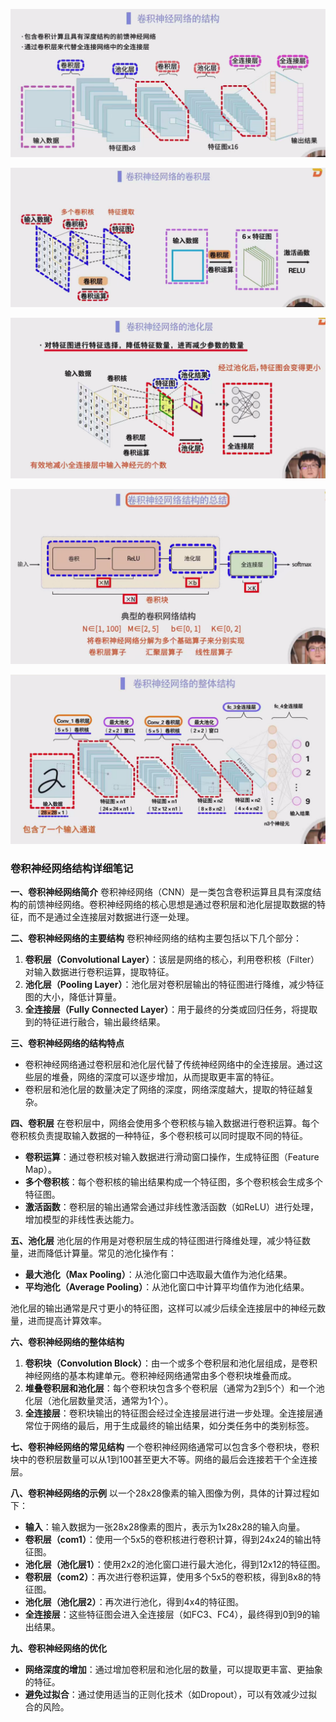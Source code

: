 ![image-20250211223108799](./assets/image-20250211223108799.png)

![image-20250211223147069](./assets/image-20250211223147069.png)

![image-20250211223234910](./assets/image-20250211223234910.png)

![image-20250211223331964](./assets/image-20250211223331964.png)

![image-20250211223508741](./assets/image-20250211223508741.png)

### 卷积神经网络结构详细笔记

**一、卷积神经网络简介** 卷积神经网络（CNN）是一类包含卷积运算且具有深度结构的前馈神经网络。卷积神经网络的核心思想是通过卷积层和池化层提取数据的特征，而不是通过全连接层对数据进行逐一处理。

**二、卷积神经网络的主要结构** 卷积神经网络的结构主要包括以下几个部分：

1. **卷积层（Convolutional Layer）**：该层是网络的核心，利用卷积核（Filter）对输入数据进行卷积运算，提取特征。
2. **池化层（Pooling Layer）**：池化层对卷积层输出的特征图进行降维，减少特征图的大小，降低计算量。
3. **全连接层（Fully Connected Layer）**：用于最终的分类或回归任务，将提取到的特征进行融合，输出最终结果。

**三、卷积神经网络的结构特点**

- 卷积神经网络通过卷积层和池化层代替了传统神经网络中的全连接层。通过这些层的堆叠，网络的深度可以逐步增加，从而提取更丰富的特征。
- 卷积层和池化层的数量决定了网络的深度，网络深度越大，提取的特征越复杂。

**四、卷积层** 在卷积层中，网络会使用多个卷积核与输入数据进行卷积运算。每个卷积核负责提取输入数据的一种特征，多个卷积核可以同时提取不同的特征。

- **卷积运算**：通过卷积核对输入数据进行滑动窗口操作，生成特征图（Feature Map）。
- **多个卷积核**：每个卷积核的输出结果构成一个特征图，多个卷积核会生成多个特征图。
- **激活函数**：卷积层的输出通常会通过非线性激活函数（如ReLU）进行处理，增加模型的非线性表达能力。

**五、池化层** 池化层的作用是对卷积层生成的特征图进行降维处理，减少特征数量，进而降低计算量。常见的池化操作有：

- **最大池化（Max Pooling）**：从池化窗口中选取最大值作为池化结果。
- **平均池化（Average Pooling）**：从池化窗口中计算平均值作为池化结果。

池化层的输出通常是尺寸更小的特征图，这样可以减少后续全连接层中的神经元数量，进而提高计算效率。

**六、卷积神经网络的整体结构**

1. **卷积块（Convolution Block）**：由一个或多个卷积层和池化层组成，是卷积神经网络的基本构建单元。卷积神经网络通常由多个卷积块堆叠而成。
2. **堆叠卷积层和池化层**：每个卷积块包含多个卷积层（通常为2到5个）和一个池化层（池化层数量灵活，通常为1个）。
3. **全连接层**：卷积块输出的特征图会经过全连接层进行进一步处理。全连接层通常位于网络的最后，用于生成最终的输出结果，如分类任务中的类别标签。

**七、卷积神经网络的常见结构** 一个卷积神经网络通常可以包含多个卷积块，卷积块中的卷积层数量可以从1到100甚至更大不等。网络的最后会连接若干个全连接层。

**八、卷积神经网络的示例** 以一个28x28像素的输入图像为例，具体的计算过程如下：

- **输入**：输入数据为一张28x28像素的图片，表示为1x28x28的输入向量。
- **卷积层（com1）**：使用一个5x5的卷积核进行卷积计算，得到24x24的输出特征图。
- **池化层（池化层1）**：使用2x2的池化窗口进行最大池化，得到12x12的特征图。
- **卷积层（com2）**：再次进行卷积运算，使用多个5x5的卷积核，得到8x8的特征图。
- **池化层（池化层2）**：再次进行池化，得到4x4的特征图。
- **全连接层**：这些特征图会进入全连接层（如FC3、FC4），最终得到0到9的输出结果。

**九、卷积神经网络的优化**

- **网络深度的增加**：通过增加卷积层和池化层的数量，可以提取更丰富、更抽象的特征。
- **避免过拟合**：通过使用适当的正则化技术（如Dropout），可以有效减少过拟合的风险。
